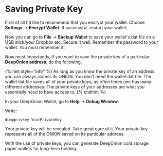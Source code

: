 # Saving Private Key

First of all I'd like to recommend that you encrypt your wallet. Choose **Settings** -&gt; **Encrypt Wallet**. If successful, restart your wallet. 

Now you can go to **File** -&gt; **Backup Wallet** to save your wallet's dat file on a USB stick/your Dropbox etc. Secure it well. Remember the password to your wallet. You must remember it.  
  
Now most importantly, if you want to save the private key of a particular **DeepOnion address**, do the following.

{% hint style="info" %}
As long as you know the private key of an address, you can always access its ONION. You don't need the wallet dat file. The wallet dat file saves all of your private keys, as often times one has many different addresses. The private keys of your addresses are what you essentially need to have access to.
{% endhint %}

In your DeepOnion Wallet, go to **Help** -&gt; **Debug Window**.  
  
Write: 

```text
dumpprivkey YourPrivateKey
```

Your private key will be revealed. Take great care of it. Your private key represents all of the ONION saved on its particular address.  
  
With the use of private keys, you can generate DeepOnion cold storage paper wallets for long-term holding.

